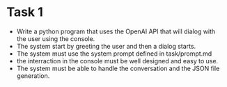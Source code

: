 # Task 1

- Write a python program that uses the OpenAI API that will dialog with the user using the console.
- The system start by greeting the user and then a dialog starts. 
- The system must use the system prompt defined in task/prompt.md 
- the interraction in the console must be well designed and easy to use. 
- The system must be able to handle the conversation and the JSON file generation.

